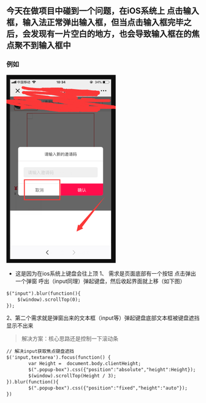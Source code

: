## 今天在做项目中碰到一个问题，在iOS系统上 点击输入框，输入法正常弹出输入框，但当点击输入框完毕之后，会发现有一片空白的地方，也会导致输入框在的焦点聚不到输入框中

### 例如
![图片例子](./321.png)

- 这是因为在ios系统上键盘会往上顶
1、 需求是页面底部有一个按钮 点击弹出一个弹窗 呼出（input同理）弹起键盘，然后收起界面就上移（如下图）
```
$("input").blur(function(){
    $(window).scrollTop(0);
});

```
2、第二个需求就是弹窗出来的文本框（input等）弹起键盘底部文本框被键盘遮挡显示不出来
> 解决方案：核心思路还是控制一下滚动条
```
// 解决input获取焦点键盘遮挡
$('input,textarea').focus(function() {
        var Height =  document.body.clientHeight;
    	$(".popup-box").css({"position":"absolute","height":Height});
    	$(window).scrollTop(Height / 3);
}).blur(function(){
        $(".popup-box").css({"position":"fixed","height":"auto"});
})
```


